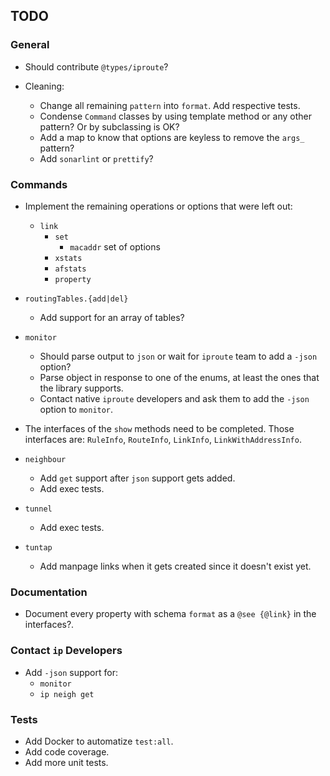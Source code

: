 ## TODO

### General

- Should contribute `@types/iproute`?

- Cleaning:
    - Change all remaining `pattern` into `format`. Add respective tests.
    - Condense `Command` classes by using template method or any other pattern? Or by subclassing is OK?
    - Add a map to know that options are keyless to remove the `args_` pattern?
    - Add `sonarlint` or `prettify`?

### Commands

- Implement the remaining operations or options that were left out:
  - `link`
    - `set`
      - `macaddr` set of options
    - `xstats`
    - `afstats`
    - `property`
    
- `routingTables.{add|del}`
  - Add support for an array of tables?
 
- `monitor`
  - Should parse output to `json` or wait for `iproute` team to add a `-json` option?
  - Parse object in response to one of the enums, at least the ones that the library supports.
  - Contact native `iproute` developers and ask them to add the `-json` option to `monitor`.

- The interfaces of the `show` methods need to be completed. 
  Those interfaces are: `RuleInfo`, `RouteInfo`, `LinkInfo`, `LinkWithAddressInfo`.

- `neighbour`
  - Add `get` support after `json` support gets added.
  - Add exec tests.

- `tunnel`
  - Add exec tests.

- `tuntap`
  - Add manpage links when it gets created since it doesn't exist yet.

### Documentation

- Document every property with schema `format` as a `@see {@link}` in the interfaces?.

### Contact `ip` Developers

- Add `-json` support for:
  - `monitor`
  - `ip neigh get`

### Tests

- Add Docker to automatize `test:all`.
- Add code coverage.
- Add more unit tests. 
